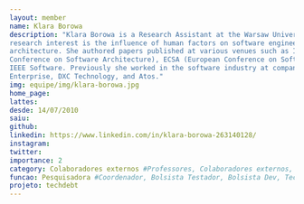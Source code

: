 ```yaml
---
layout: member
name: Klara Borowa
description: "Klara Borowa is a Research Assistant at the Warsaw University of Technology. She obtained her Master of Science degree in Computer Science at Warsaw University of Technology. Her main
research interest is the influence of human factors on software engineering and software
architecture. She authored papers published at various venues such as ICSA (International
Conference on Software Architecture), ECSA (European Conference on Software Architecture) and
IEEE Software. Previously she worked in the software industry at companies such as Hewlett Packard
Enterprise, DXC Technology, and Atos."
img: equipe/img/klara-borowa.jpg
home_page: 
lattes: 
desde: 14/07/2010
saiu: 
github: 
linkedin: https://www.linkedin.com/in/klara-borowa-263140128/
instagram: 
twitter: 
importance: 2
category: Colaboradores externos #Professores, Colaboradores externos, Alunos, Ex-alunos
funcao: Pesquisadora #Coordenador, Bolsista Testador, Bolsista Dev, Technical Debt
projeto: techdebt
---
```

